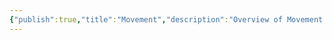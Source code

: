 ```yaml
---
{"publish":true,"title":"Movement","description":"Overview of Movement Gifts tag.","cssclasses":"mado-heading"}
---
```


